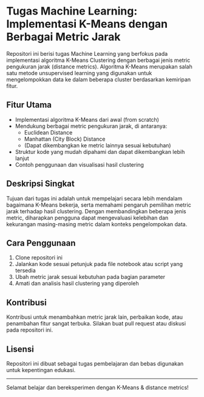 # Tugas Machine Learning: Implementasi K-Means dengan Berbagai Metric Jarak

Repositori ini berisi tugas Machine Learning yang berfokus pada implementasi algoritma K-Means Clustering dengan berbagai jenis metric pengukuran jarak (distance metrics). Algoritma K-Means merupakan salah satu metode unsupervised learning yang digunakan untuk mengelompokkan data ke dalam beberapa cluster berdasarkan kemiripan fitur.

## Fitur Utama

- Implementasi algoritma K-Means dari awal (from scratch)
- Mendukung berbagai metric pengukuran jarak, di antaranya:
  - Euclidean Distance
  - Manhattan (City Block) Distance
  - (Dapat dikembangkan ke metric lainnya sesuai kebutuhan)
- Struktur kode yang mudah dipahami dan dapat dikembangkan lebih lanjut
- Contoh penggunaan dan visualisasi hasil clustering

## Deskripsi Singkat

Tujuan dari tugas ini adalah untuk mempelajari secara lebih mendalam bagaimana K-Means bekerja, serta memahami pengaruh pemilihan metric jarak terhadap hasil clustering. Dengan membandingkan beberapa jenis metric, diharapkan pengguna dapat mengevaluasi kelebihan dan kekurangan masing-masing metric dalam konteks pengelompokan data.

## Cara Penggunaan

1. Clone repositori ini
2. Jalankan kode sesuai petunjuk pada file notebook atau script yang tersedia
3. Ubah metric jarak sesuai kebutuhan pada bagian parameter
4. Amati dan analisis hasil clustering yang diperoleh

## Kontribusi

Kontribusi untuk menambahkan metric jarak lain, perbaikan kode, atau penambahan fitur sangat terbuka. Silakan buat pull request atau diskusi pada repositori ini.

## Lisensi

Repositori ini dibuat sebagai tugas pembelajaran dan bebas digunakan untuk kepentingan edukasi.

---

Selamat belajar dan bereksperimen dengan K-Means & distance metrics!
